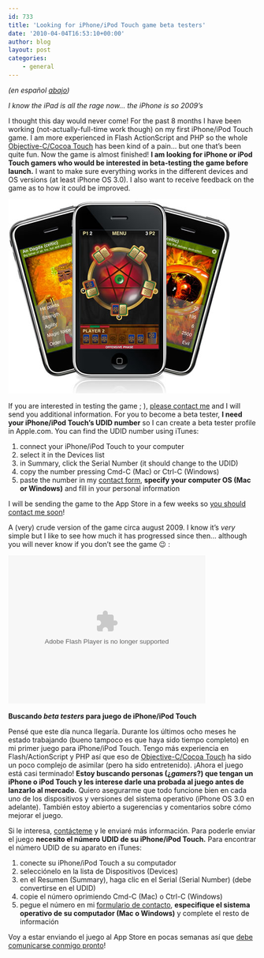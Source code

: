 ```yaml
---
id: 733
title: 'Looking for iPhone/iPod Touch game beta testers'
date: '2010-04-04T16:53:10+00:00'
author: blog
layout: post
categories:
    - general
---
```


*(en español [abajo](#betaespanol))*

*I know the iPad is all the rage now… the iPhone is so 2009’s*

I thought this day would never come! For the past 8 months I have been working (not-actually-full-time work though) on my first iPhone/iPod Touch game. I am more experienced in Flash ActionScript and PHP so the whole [Objective-C/Cocoa Touch](http://developer.apple.com/cocoa/) has been kind of a pain… but one that’s been quite fun. Now the game is almost finished! **I am looking for iPhone or iPod Touch gamers who would be interested in beta-testing the game before launch.** I want to make sure everything works in the different devices and OS versions (at least iPhone OS 3.0). I also want to receive feedback on the game as to how it could be improved.

![](/wp-content/uploads/2010/04/promo.jpg "promo")

If you are interested in testing the game ; ), [please contact me](/contacto/) and I will send you additional information. For you to become a beta tester, **I need your iPhone/iPod Touch’s UDID number** so I can create a beta tester profile in Apple.com. You can find the UDID number using iTunes:

1. connect your iPhone/iPod Touch to your computer
2. select it in the Devices list
3. in Summary, click the Serial Number (it should change to the UDID)
4. copy the number pressing Cmd-C (Mac) or Ctrl-C (Windows)
5. paste the number in my [contact form](/contacto/), **specify your computer OS (Mac or Windows)** and fill in your personal information

I will be sending the game to the App Store in a few weeks so [you should contact me soon](/contacto/)!

A (very) crude version of the game circa august 2009. I know it’s *very* simple but I like to see how much it has progressed since then… although you will never know if you don’t see the game 😉 :

<object classid="clsid:D27CDB6E-AE6D-11cf-96B8-444553540000" data="http://www.flickr.com/apps/video/stewart.swf?v=71377" height="300" type="application/x-shockwave-flash" width="400"><param name="flashvars" value="intl_lang=en-us&photo_secret=9dddbca2c8&photo_id=3850309948"></param><param name="movie" value="http://www.flickr.com/apps/video/stewart.swf?v=71377"></param><param name="bgcolor" value="#000000"></param><param name="allowFullScreen" value="true"></param><embed allowfullscreen="true" bgcolor="#000000" flashvars="intl_lang=en-us&photo_secret=9dddbca2c8&photo_id=3850309948" height="300" src="//www.flickr.com/apps/video/stewart.swf?v=71377" type="application/x-shockwave-flash" width="400"></embed></object>

**Buscando *beta* *testers* para juego de iPhone/iPod Touch**<a name="betaespanol"> </a>

Pensé que este día nunca llegaría. Durante los últimos ocho meses he estado trabajando (bueno tampoco es que haya sido tiempo completo) en mi primer juego para iPhone/iPod Touch. Tengo más experiencia en Flash/ActionScript y PHP así que eso de [Objective-C/Cocoa Touch](http://developer.apple.com/cocoa/) ha sido un poco complejo de asimilar (pero ha sido entretenido). ¡Ahora el juego está casi terminado! **Estoy buscando personas (¿*gamers*?) que tengan un iPhone o iPod Touch y les interese darle una probada al juego antes de lanzarlo al mercado.** Quiero asegurarme que todo funcione bien en cada uno de los dispositivos y versiones del sistema operativo (iPhone OS 3.0 en adelante). También estoy abierto a sugerencias y comentarios sobre cómo mejorar el juego.

Si le interesa, [contácteme](/contacto/) y le enviaré más información. Para poderle enviar el juego **necesito el número UDID de su iPhone/iPod Touch.** Para encontrar el número UDID de su aparato en iTunes:

1. conecte su iPhone/iPod Touch a su computador
2. selecciónelo en la lista de Dispositivos (Devices)
3. en el Resumen (Summary), haga clic en el Serial (Serial Number) (debe convertirse en el UDID)
4. copie el número oprimiendo Cmd-C (Mac) o Ctrl-C (Windows)
5. pegue el número en mi [formulario de contacto](/contacto/), **especifique el sistema operativo de su computador (Mac o Windows)** y complete el resto de información

Voy a estar enviando el juego al App Store en pocas semanas así que [debe comunicarse conmigo pronto](/contacto/)!